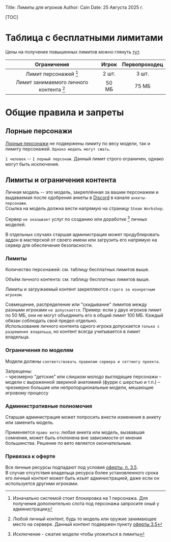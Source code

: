 Title: Лимиты для игроков
Author: Cain
Date: 25 Августа 2025 г.

[TOC]

# Таблица с бесплатными лимитами
Цены на получение повышенных лимитов можно глянуть [тут](/store).

|Ограничения                                            |Игрок |Первопроходец|
|:-----------------------------------------------------:|:----:|:-----------:|
|Лимит персонажей [^1]                                  |2 шт. |3  шт.       |
|Лимит занимаемого личного контента [^2]                |50 МБ |75 МБ        |

# Общие правила и запреты

## Лорные персонажи
[Лорные персонажи](/lore_char) не подвержены лимиту по весу модели, так и лимиту персонажей. `Однако модель могут сжать`.

`1 человек` -- `1 лорный персонаж`. Данный лимит строго ограничен, однако могут быть исключения.

## Лимиты и ограничения контента
Личная модель -- это модель, закреплённая за вашим персонажем и выдаваемая после одобрения анкеты в [Discord](/discord) в канале `анкеты-персонажи`.  
Ссылка на модель должна вести напрямую на страницу `Steam Workshop`.

Сервер `не оказывает` услуг по созданию или доработке [^3] личных моделей.

В отдельных случаях старшая администрация может продублировать аддон в мастерской от своего имени или загрузить его напрямую на сервер для обеспечения безопасности.

### Лимиты
Количество персонажей: см. таблицу бесплатных лимитов выше.  

Объём личного контента: см. таблицу бесплатных лимитов выше.  

Лимиты и загружаемый контент закрепляются `строго за конкретным игроком`.  

Совмещение, распределение или "скидывание" лимитов между разными игроками `не допускается`.
Пример: если у двух игроков лимит по 50 МБ, они не могут объединить его в общий лимит 100 МБ. Каждый обязан соблюдать свой предел отдельно.  
Использование личного контента одного игрока допускается `только с разрешения владельца`, но контент всегда учитывается в лимит владельца.

### Ограничения по моделям
Модели должны `соответствовать правилам сервера и сеттингу проекта`.  

Запрещены:  
– чрезмерно "детские" или слишком молодо выглядящие персонажи
– модели с выраженной звериной анатомией (фурри с шерстью и т.п.)
– чрезмерно большие или непропорциональные модели, мешающие игровому процессу

### Административные полномочия
Старшая администрация может попросить внести изменения в анкету или заменить модель.  

Применяется `право вето`: любая анкета или модель, вызвавшая сомнения, может быть отклонена вне зависимости от мнения большинства. Решение по вето является окончательным.

### Привязка к оферте
Все личные ресурсы подпадают под условия [оферты, п. 3.5](/wiki/docs/oferta#3-условия-оказания-услуг).  
В случае отсутствия владельца ресурса более установленного срока его личный контент может быть изъят администрацией, даже если он используется другими игроками.

[^1]: Изначально системой стоит блокировка на 1 персонажа. Для получения дополнительно слота под персонажа запросите оный у администрации
[^2]: Любой личный контент, будь то модель или оружие занимающее место на сервере. Данный контент подвержен пункту [оферты 3.5](/wiki/docs/oferta#3-условия-оказания-услуг)
[^3]: Исключение - сжатие модели чтобы уложиться в лимиты
